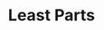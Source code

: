 ---
title: 'Least Parts'
icon: 'icon.png'

content:
    items: 
        - '@page.children': '/techs/all'
    order:
        by: header.taxonomy.partcount
        dir: asc
    filter:
        published: true
        type: 'tech'
    limit: 12
---
